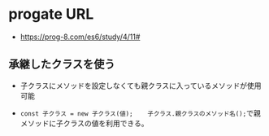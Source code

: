 # progate URL

- https://prog-8.com/es6/study/4/11#

## 承継したクラスを使う

- 子クラスにメソッドを設定しなくても親クラスに入っているメソッドが使用可能

- `const 子クラス = new 子クラス(値);    子クラス.親クラスのメソッド名();`で親メソッドに子クラスの値を利用できる。
